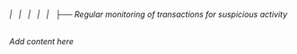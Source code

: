 ###### |   |   |   |   |   ├── Regular monitoring of transactions for suspicious activity

*Add content here*